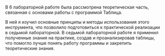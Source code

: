 В 6 лабораторной работе была рассмотрена теоретическая часть, связанная с основами работы с программой Таблица. 

В ней я изучил основные принципы и методы использования этого инструмента, что позволило подготовиться к практической реализации в седьмой лабораторной. В седьмой лабораторной работе я применил полученные знания на практике, создав и проанализировав таблицы, что помогло лучше понять работу программы и закрепить теоретические знания.
